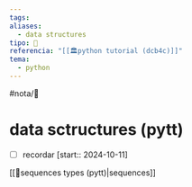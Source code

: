 ```yaml
---
tags: 
aliases:
  - data structures
tipo: 📑
referencia: "[[🏛️python tutorial (dcb4c)]]"
tema:
  - python
---
```


#nota/📑

# data sctructures (pytt)

- [ ] recordar  [start:: 2024-10-11]


[[📑sequences types (pytt)|sequences]]
